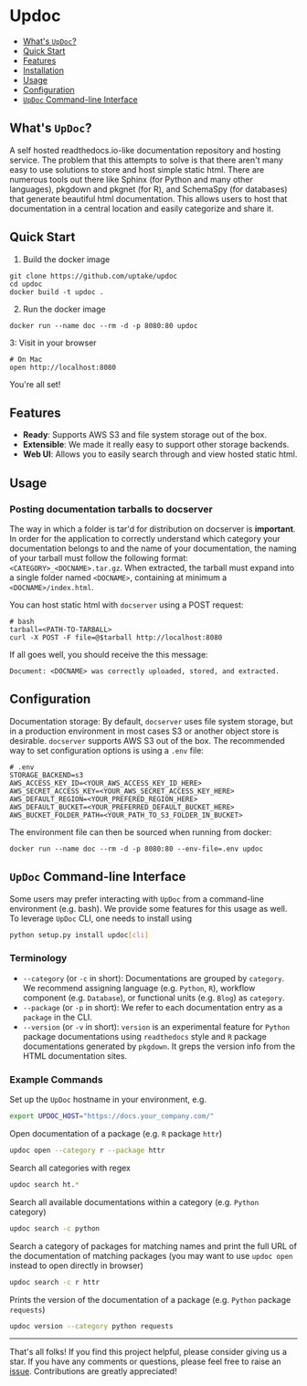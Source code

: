 # Updoc

- [What's `UpDoc`?](#whats-updoc)
- [Quick Start](#quick-start)
- [Features](#features)
- [Installation](#installation)
- [Usage](#usage)
- [Configuration](#configuration)
- [`UpDoc` Command-line Interface](#updoc-command-line-interface)

## What's `UpDoc`?

A self hosted readthedocs.io-like documentation repository and hosting service.  The problem that this attempts to 
solve is that there aren't many easy to use solutions to store and host simple static html.  There are numerous 
tools out there like Sphinx (for Python and many other languages), pkgdown and pkgnet (for R), and SchemaSpy (for 
databases) that generate beautiful html documentation.  This allows users to host that documentation in a central 
location and easily categorize and share it.

## Quick Start

1. Build the docker image

```
git clone https://github.com/uptake/updoc
cd updoc
docker build -t updoc .
```

2. Run the docker image

```
docker run --name doc --rm -d -p 8080:80 updoc
```

3: Visit in your browser

```
# On Mac
open http://localhost:8080
```

You're all set!

## Features

- **Ready**: Supports AWS S3 and file system storage out of the box.
- **Extensible**: We made it really easy to support other storage backends.
- **Web UI**: Allows you to easily search through and view hosted static html.

## Usage

### Posting documentation tarballs to **docserver**

The way in which a folder is tar'd for distribution on docserver is **important**.  In order for the application to
correctly understand which category your documentation belongs to and the name of your documentation, the naming
of your tarball must follow the following format: ``<CATEGORY>_<DOCNAME>.tar.gz``.  When extracted, the tarball must
expand into a single folder named ``<DOCNAME>``, containing at minimum a ``<DOCNAME>/index.html``.

You can host static html with ``docserver`` using a POST request:

```
# bash
tarball=<PATH-TO-TARBALL>
curl -X POST -F file=@$tarball http://localhost:8080
```

If all goes well, you should receive the this message:

```
Document: <DOCNAME> was correctly uploaded, stored, and extracted.
```

## Configuration

Documentation storage: By default, ``docserver`` uses file system storage, but in a production environment in most
cases S3 or another object store is desirable. ``docserver`` supports AWS S3 out of the box. The recommended way to
set configuration options is using a ``.env`` file:

```
# .env
STORAGE_BACKEND=s3
AWS_ACCESS_KEY_ID=<YOUR_AWS_ACCESS_KEY_ID_HERE>
AWS_SECRET_ACCESS_KEY=<YOUR_AWS_SECRET_ACCESS_KEY_HERE>
AWS_DEFAULT_REGION=<YOUR_PREFERED_REGION_HERE>
AWS_DEFAULT_BUCKET=<YOUR_PREFERRED_DEFAULT_BUCKET_HERE>
AWS_BUCKET_FOLDER_PATH=<YOUR_PATH_TO_S3_FOLDER_IN_BUCKET>
```

The environment file can then be sourced when running from docker:

```
docker run --name doc --rm -d -p 8080:80 --env-file=.env updoc
```

## `UpDoc` Command-line Interface

Some users may prefer interacting with `UpDoc` from a command-line environment (e.g. bash). We provide some features for this usage as well. To leverage `UpDoc` CLI, one needs to install using 
```bash 
python setup.py install updoc[cli]
```

### Terminology 

- `--category` (or `-c` in short): Documentations are grouped by `category`. We recommend assigning language (e.g. `Python`, `R`), workflow component (e.g. `Database`), or functional units (e.g. `Blog`) as `category`. 
- `--package` (or `-p` in short): We refer to each documentation entry as a `package` in the CLI. 
- `--version` (or `-v` in short): `version` is an experimental feature for `Python` package documentations using `readthedocs` style and `R` package documentations generated by `pkgdown`. It greps the version info from the HTML documentation sites. 

### Example Commands 

Set up the `UpDoc` hostname in your environment, e.g. 
```bash 
export UPDOC_HOST="https://docs.your_company.com/"
```

Open documentation of a package (e.g. `R` package `httr`)

```bash
updoc open --category r --package httr 
```

Search all categories with regex

```bash
updoc search ht.* 
```

Search all available documentations within a category (e.g. `Python` category)

```bash
updoc search -c python
```

Search a category of packages for matching names and print the full URL of the 
documentation of matching packages (you may want to use `updoc open` instead 
to open directly in browser)

```bash
updoc search -c r httr 
```

Prints the version of the documentation of a package (e.g. `Python` package `requests`)

```bash
updoc version --category python requests
```

---

That's all folks! If you find this project helpful, please consider giving us a star. If you have any comments or questions, please feel free to raise an [issue](https://github.com/uptake/updoc/issues). Contributions are greatly appreciated! 
